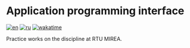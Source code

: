 # Application programming interface

[![en](https://img.shields.io/badge/lang-en-blue.svg)](README.md)
[![ru](https://img.shields.io/badge/lang-ru-red.svg)](README.ru.md)
[![wakatime](https://wakatime.com/badge/user/1d230f86-133e-401a-ace9-7805218f18d8/project/82c45954-d811-42be-a774-338ebe1b8f5e.svg)](https://wakatime.com/badge/user/1d230f86-133e-401a-ace9-7805218f18d8/project/82c45954-d811-42be-a774-338ebe1b8f5e)

Practice works on the discipline at RTU MIREA.